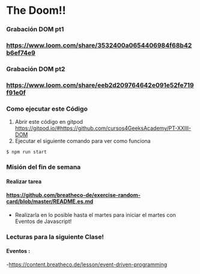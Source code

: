 # The Doom!!
### Grabación DOM pt1
### https://www.loom.com/share/3532400a0654406984f68b42b6ef74e9

### Grabación DOM pt2
### https://www.loom.com/share/eeb2d209764642e091e52fe719f91e0f

###  Como ejecutar este Código
1) Abrir este código en gitpod https://gitpod.io/#https://github.com/cursos4GeeksAcademy/PT-XXIII-DOM
2) Ejecutar el siguiente comando para ver como funciona 
```
$ npm run start
```

### Misión del fin de semana 
#### Realizar tarea 
#### https://github.com/breatheco-de/exercise-random-card/blob/master/README.es.md
- Realizarla en lo posible hasta el martes para iniciar el martes con Eventos de Javascript!

### Lecturas para la siguiente Clase!
#### Eventos :
-https://content.breatheco.de/lesson/event-driven-programming